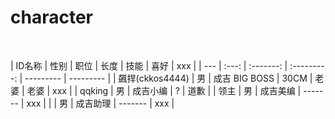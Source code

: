 # character
<br>

| ID名称 | 性别 | 职位 | 长度 | 技能 | 喜好 | xxx |
| --- |  :---: | :-------: | :---------: | --------- | --------- |
| 飆捍(ckkos4444) | 男 | 成吉 BIG BOSS | 30CM | 老婆 | 老婆 | xxx |
| qqking | 男 | 成吉小编 | ? | 道歉 |
| 领主 | 男 | 成吉美编 | ------- | xxx |
|  | 男 | 成吉助理 | ------- | xxx |


<br>

  




